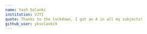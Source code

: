 ```yaml
---
name: Yash Solanki
institution: VJTI
quote: Thanks to the lockdown, I got an A in all my subjects!
github_user: yksolanki9
---
```

